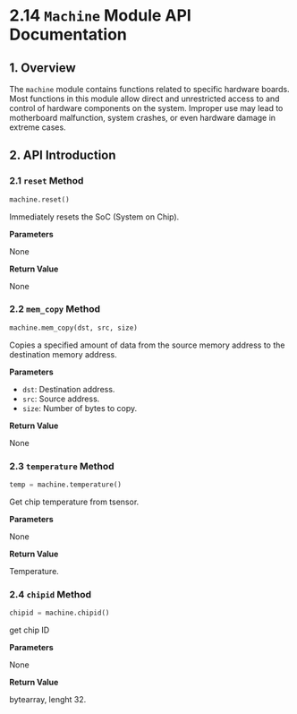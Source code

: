 # 2.14 `Machine` Module API Documentation

## 1. Overview

The `machine` module contains functions related to specific hardware boards. Most functions in this module allow direct and unrestricted access to and control of hardware components on the system. Improper use may lead to motherboard malfunction, system crashes, or even hardware damage in extreme cases.

## 2. API Introduction

### 2.1 `reset` Method

```python
machine.reset()
```

Immediately resets the SoC (System on Chip).

**Parameters**

None

**Return Value**

None

### 2.2 `mem_copy` Method

```python
machine.mem_copy(dst, src, size)
```

Copies a specified amount of data from the source memory address to the destination memory address.

**Parameters**

- `dst`: Destination address.
- `src`: Source address.
- `size`: Number of bytes to copy.

**Return Value**

None

### 2.3 `temperature` Method

```python
temp = machine.temperature()
```

Get chip temperature from tsensor.

**Parameters**

None

**Return Value**

Temperature.

### 2.4 `chipid` Method

```python
chipid = machine.chipid()
```

get chip ID

**Parameters**

None

**Return Value**

bytearray, lenght 32.

